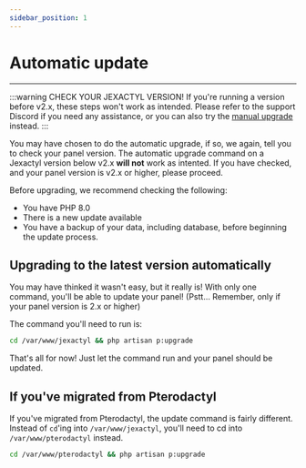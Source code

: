 ```yaml
---
sidebar_position: 1
---
```


# Automatic update
***

:::warning CHECK YOUR JEXACTYL VERSION!
If you're running a version before v2.x, these steps won't work as intended.
Please refer to the support Discord if you need any assistance, or you can also try the [manual upgrade](../manual_upgrade.md) instead.
:::

You may have chosen to do the automatic upgrade, if so, we again, tell you to check your panel version. The automatic upgrade command on a Jexactyl version below v2.x **will not** work as intented. If you have checked, and your panel version is v2.x or higher, please proceed.

Before upgrading, we recommend checking the following:
- You have PHP 8.0
- There is a new update available
- You have a backup of your data, including database, before beginning the update process.

## Upgrading to the latest version automatically

You may have thinked it wasn't easy, but it really is! With only one command, you'll be able to update your panel! (Pstt... Remember, only if your panel version is 2.x or higher)

The command you'll need to run is:

```bash
cd /var/www/jexactyl && php artisan p:upgrade
```

That's all for now! Just let the command run and your panel should be updated.

## If you've migrated from Pterodactyl

If you've migrated from Pterodactyl, the update command is fairly different. Instead of `cd`'ing into `/var/www/jexactyl`, you'll need to cd into `/var/www/pterodactyl` instead.

```bash
cd /var/www/pterodactyl && php artisan p:upgrade
```